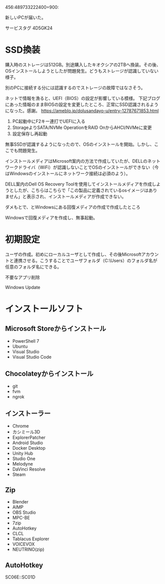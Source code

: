 456:489733222400=900:


新しいPCが届いた。

サービスタグ 4D5GK24

# SSD換装

購入時のストレージは512GB。別途購入したキオクシアの2TBへ換装。その後、OSインストールしようとしたが問題発生。どうもストレージが認識していない様子。

別のPCに接続する分には認識するのでストレージの故障ではなさそう。

ネットで情報を漁ると、UEFI（BIOS）の設定が影響している模様。
下記ブログにあった情報のままBIOSの設定を変更したところ、正常にSSD認識されるようになった。感謝。
https://ameblo.jp/dolusandayo-u/entry-12787671853.html

1. PC起動中にF2キー連打でUEFIに入る
2. StorageよりSATA/NVMe OperationをRAID OnからAHCI/NVMeに変更
3. 設定保存し再起動

無事SSDが認識するようになったので、OSのインストールを開始。しかし、ここでも問題発生。

インストールメディアはMicrosoft案内の方法で作成していたが、DELLのネットワークドライバ（WiFi）が認識しないことでOSのインストールができない（今はWindowsのインストールにネットワーク接続は必須のよう）。

DELL案内のDell OS Recovery Toolを使用してインストールメディアを作成しようとしたが、こちらはこちらで「この製品に定義されているosイメージはありません」と表示され、インストールメディアが作成できない。

ダメもとで、とWindowsにある回復メディアの作成で作成したところ

Windowsで回復メディアを作成し、無事起動。

# 初期設定

ユーザの作成。初めにローカルユーザとして作成し、その後Microsoftアカウントと連携させる。こうすることでユーザフォルダ（C:\Users）のフォルダ名が任意のフォルダ名にできる。

不要なアプリ削除

Windows Update

# インストールソフト

## Microsoft Storeからインストール
* PowerShell 7
* Ubuntu
* Visual Studio
* Visual Studio Code

## Chocolateyからインストール
* git
* fvm
* ngrok

## インストーラー
* Chrome
* カシミール3D
* ExplorerPatcher
* Android Studio
* Docker Desktop
* Unity Hub
* Studio One
* Melodyne
* DaVinci Resolve
* Steam

## Zip
* Blender
* AIMP
* OBS Studio
* MPC-BE
* 7zip
* AutoHotkey
* CLCL
* Tablacus Explorer
* VOICEVOX
* NEUTRINO(zip)

## AutoHotkey
SC06E::SC01D